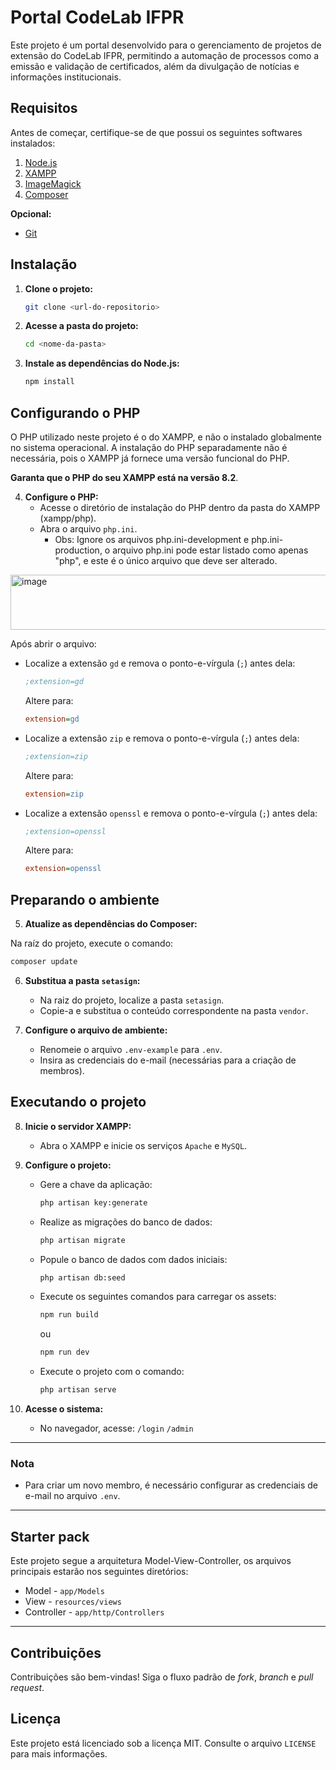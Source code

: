 # Portal CodeLab IFPR

Este projeto é um portal desenvolvido para o gerenciamento de projetos de extensão do CodeLab IFPR, permitindo a automação de processos como a emissão e validação de certificados, além da divulgação de notícias e informações institucionais.

## Requisitos

Antes de começar, certifique-se de que possui os seguintes softwares instalados:

1. [Node.js](https://nodejs.org/en/download/package-manager)
2. [XAMPP](https://sourceforge.net/projects/xampp/files/XAMPP%20Windows/8.2.12/xampp-windows-x64-8.2.12-0-VS16-installer.exe/download)
3. [ImageMagick](https://www.php.net/manual/en/book.imagick.php)
4. [Composer](https://getcomposer.org/download/)

**Opcional:**
- [Git](https://git-scm.com/downloads)

## Instalação

1. **Clone o projeto:**

   ```bash
   git clone <url-do-repositorio>
   ```

2. **Acesse a pasta do projeto:**

   ```bash
   cd <nome-da-pasta>
   ```

3. **Instale as dependências do Node.js:**

   ```bash
   npm install
   ```
## Configurando o PHP
O PHP utilizado neste projeto é o do XAMPP, e não o instalado globalmente no sistema operacional. A instalação do PHP separadamente não é necessária, pois o XAMPP já fornece uma versão funcional do PHP.

**Garanta que o PHP do seu XAMPP está na versão 8.2**.

4. **Configure o PHP:**
   - Acesse o diretório de instalação do PHP dentro da pasta do XAMPP (xampp/php).
   - Abra o arquivo `php.ini`.
     - Obs: Ignore os arquivos php.ini-development e php.ini-production, o arquivo php.ini pode estar listado como apenas "php", e este é o único arquivo que deve ser alterado.  
  <img width="608" height="88" alt="image" src="https://github.com/user-attachments/assets/394ddb3a-636c-4754-9e7c-6a01d5645a66" />

Após abrir o arquivo:
   - Localize a extensão `gd` e remova o ponto-e-vírgula (`;`) antes dela:
     ```ini
     ;extension=gd
     ```
     Altere para:
     ```ini
     extension=gd
     ```
   - Localize a extensão `zip` e remova o ponto-e-vírgula (`;`) antes dela:
     ```ini
     ;extension=zip
     ```
     Altere para:
     ```ini
     extension=zip
     ```
   - Localize a extensão `openssl` e remova o ponto-e-vírgula (`;`) antes dela:
     ```ini
     ;extension=openssl
     ```
     Altere para:
     ```ini
     extension=openssl
     ```
## Preparando o ambiente

5. **Atualize as dependências do Composer:**

Na raíz do projeto, execute o comando:
   ```bash
   composer update
   ```

6. **Substitua a pasta `setasign`:**
   - Na raiz do projeto, localize a pasta `setasign`.
   - Copie-a e substitua o conteúdo correspondente na pasta `vendor`.

7. **Configure o arquivo de ambiente:**
   - Renomeie o arquivo `.env-example` para `.env`.
   - Insira as credenciais do e-mail (necessárias para a criação de membros).

## Executando o projeto

8. **Inicie o servidor XAMPP:**
   - Abra o XAMPP e inicie os serviços `Apache` e `MySQL`.
  
10. **Configure o projeto:**
    - Gere a chave da aplicação:
      ```bash
      php artisan key:generate
      ```
    - Realize as migrações do banco de dados:
      ```bash
      php artisan migrate
      ```
    - Popule o banco de dados com dados iniciais:
      ```bash
      php artisan db:seed
      ```
    - Execute os seguintes comandos para carregar os assets:
      ```bash
      npm run build
      ```
      ou
      
      ```bash
      npm run dev
      ```
    - Execute o projeto com o comando:
      ```bash
      php artisan serve
      ```

11. **Acesse o sistema:**
    - No navegador, acesse:
      `/login`
      `/admin`

---

### Nota

- Para criar um novo membro, é necessário configurar as credenciais de e-mail no arquivo `.env`.

---
## Starter pack
Este projeto segue a arquitetura Model-View-Controller, os arquivos principais estarão nos seguintes diretórios:
- Model - `app/Models`
- View - `resources/views`
- Controller - `app/http/Controllers`
---


## Contribuições

Contribuições são bem-vindas! Siga o fluxo padrão de *fork*, *branch* e *pull request*.

## Licença

Este projeto está licenciado sob a licença MIT. Consulte o arquivo `LICENSE` para mais informações.
